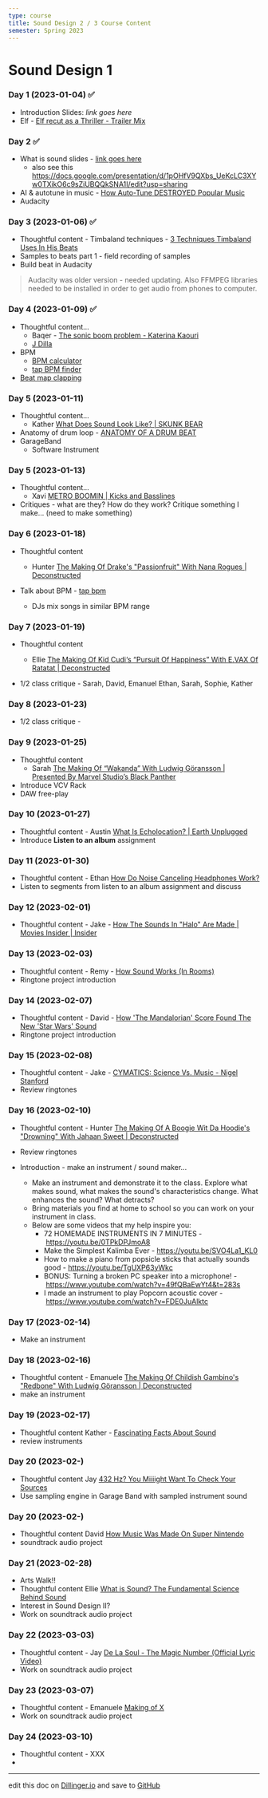 ```yaml
---
type: course
title: Sound Design 2 / 3 Course Content
semester: Spring 2023
---
```


# Sound Design 1

### Day 1 (2023-01-04) ✅

- Introduction Slides: _link goes here_
- Elf - [Elf recut as a Thriller - Trailer Mix](https://www.youtube.com/watch?v=EkwdYSn3Uws)

### Day 2 ✅

- What is sound slides - [link goes here]()
  - also see this https://docs.google.com/presentation/d/1pOHfV9QXbs_UeKcLC3XYw0TXikO6c9sZiUBQQkSNA1I/edit?usp=sharing
- AI & autotune in music - [How Auto-Tune DESTROYED Popular Music](https://youtu.be/6IV29YNTH3M)
- Audacity

### Day 3 (2023-01-06) ✅

- Thoughtful content - Timbaland techniques - [3 Techniques Timbaland Uses In His Beats](https://www.youtube.com/watch?v=CiHc05Izy8U&t=1s)
- Samples to beats part 1 - field recording of samples
- Build beat in Audacity

> Audacity was older version - needed updating. Also FFMPEG libraries needed to be installed in order to get audio from phones to computer.

### Day 4 (2023-01-09) ✅

- Thoughtful content...
  - Baqer - [The sonic boom problem - Katerina Kaouri](https://www.youtube.com/watch?v=JO4_VHM69oI)
  - [J Dilla](https://www.youtube.com/watch?v=SENzTt3ftiU)
- BPM
  - [BPM calculator](https://toolstud.io/music/bpm.php?bpm=120&bpm_unit=4%2F4)
  - [tap BPM finder](https://www.beatsperminuteonline.com)
- [Beat map clapping](https://shedthemusic.com/beat-map-reading)

### Day 5 (2023-01-11)

- Thoughtful content...
  - Kather [What Does Sound Look Like? | SKUNK BEAR](https://youtu.be/px3oVGXr4mo)
- Anatomy of drum loop - [ANATOMY OF A DRUM BEAT](https://shedthemusic.com/anatomy-of-a-drum-beat-1)
- GarageBand
  - Software Instrument

### Day 5 (2023-01-13)

- Thoughtful content...
  - Xavi [METRO BOOMIN | Kicks and Basslines](https://youtu.be/7HgV0uyHwt0)
- Critiques - what are they? How do they work? Critique something I make... (need to make something)

### Day 6 (2023-01-18)

- Thoughtful content

  - Hunter [The Making Of Drake's "Passionfruit" With Nana Rogues | Deconstructed](https://youtu.be/cgS8eocf4DQ)

- Talk about BPM - [tap bpm](beatsperminuteonline.com)
  - DJs mix songs in similar BPM range

### Day 7 (2023-01-19)

- Thoughtful content

  - Ellie [The Making Of Kid Cudi‘s “Pursuit Of Happiness” With E.VAX Of Ratatat | Deconstructed](https://www.youtube.com/watch?v=SftSleFVYhE)

- 1/2 class critique - Sarah, David, Emanuel Ethan, Sarah, Sophie, Kather

### Day 8 (2023-01-23)

- 1/2 class critique -

### Day 9 (2023-01-25)

- Thoughtful content
  - Sarah [The Making Of “Wakanda” With Ludwig Göransson | Presented By Marvel Studio’s Black Panther](https://youtu.be/fcO5klPyfX4)
- Introduce VCV Rack
- DAW free-play

### Day 10 (2023-01-27)

- Thoughtful content - Austin [What Is Echolocation? | Earth Unplugged](https://www.youtube.com/watch?v=K-zrBaIt-38)
- Introduce **Listen to an album** assignment

### Day 11 (2023-01-30)

- Thoughtful content - Ethan [How Do Noise Canceling Headphones Work?](https://youtu.be/VIi04uD8LtY)
- Listen to segments from listen to an album assignment and discuss

### Day 12 (2023-02-01)

- Thoughtful content - Jake - [How The Sounds In "Halo" Are Made | Movies Insider | Insider
  ](https://youtu.be/AjpZEzP-I2Q)

### Day 13 (2023-02-03)

- Thoughtful content - Remy - [How Sound Works (In Rooms)](https://youtu.be/JPYt10zrclQ)
- Ringtone project introduction

### Day 14 (2023-02-07)

- Thoughtful content - David - [How 'The Mandalorian' Score Found The New 'Star Wars' Sound](https://youtu.be/aQIcZbzr9Wk)
- Ringtone project introduction

### Day 15 (2023-02-08)

- Thoughtful content - Jake - [CYMATICS: Science Vs. Music - Nigel Stanford](https://www.youtube.com/watch?v=Q3oItpVa9fs)
- Review ringtones

### Day 16 (2023-02-10)

- Thoughtful content - Hunter [The Making Of A Boogie Wit Da Hoodie's "Drowning" With Jahaan Sweet | Deconstructed](https://youtu.be/EBa3XLf-dd0)
- Review ringtones
- Introduction - make an instrument / sound maker...

  - Make an instrument and demonstrate it to the class. Explore what makes sound, what makes the sound's characteristics change. What enhances the sound? What detracts?
  - Bring materials you find at home to school so you can work on your instrument in class.
  - Below are some videos that my help inspire you:
    - 72 HOMEMADE INSTRUMENTS IN 7 MINUTES - https://youtu.be/0TPkDPJmoA8
    - Make the Simplest Kalimba Ever - https://youtu.be/SVO4La1_KL0
    - How to make a piano from popsicle sticks that actually sounds good - https://youtu.be/TgUXP63yWkc
    - BONUS: Turning a broken PC speaker into a microphone! - https://www.youtube.com/watch?v=49fQBaEwYt4&t=283s
    - I made an instrument to play Popcorn acoustic cover - https://www.youtube.com/watch?v=FDE0JuAlktc

### Day 17 (2023-02-14)

- Make an instrument

### Day 18 (2023-02-16)

- Thoughtful content - Emanuele [The Making Of Childish Gambino's "Redbone" With Ludwig Göransson | Deconstructed](https://youtu.be/lGKlIJsz7bM)
- make an instrument

### Day 19 (2023-02-17)

- Thoughtful content Kather - [Fascinating Facts About Sound](https://youtu.be/cygWoYhkWes)
- review instruments

### Day 20 (2023-02-)

- Thoughtful content Jay [432 Hz? You Miiiight Want To Check Your Sources](https://youtu.be/Q3LVijzZAe4)
- Use sampling engine in Garage Band with sampled instrument sound

### Day 20 (2023-02-)

- Thoughtful content David [How Music Was Made On Super Nintendo](https://youtu.be/jvIzIAgRWV0)
- soundtrack audio project

### Day 21 (2023-02-28)

- Arts Walk!!
- Thoughtful content Ellie [What is Sound? The Fundamental Science Behind Sound
  ](https://youtu.be/24yESm63tSY)
- Interest in Sound Design II?
- Work on soundtrack audio project

### Day 22 (2023-03-03)

- Thoughtful content - Jay [De La Soul - The Magic Number (Official Lyric Video)](https://youtu.be/pxkOWjZAPLs)
- Work on soundtrack audio project

### Day 23 (2023-03-07)

- Thoughtful content - Emanuele [Making of X](blocked)
- Work on soundtrack audio project

### Day 24 (2023-03-10)

- Thoughtful content - XXX []()
-

---

edit this doc on [Dillinger.io](https://dillinger.io) and save to [GitHub](https://github.com)
